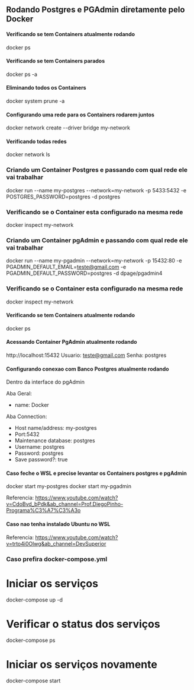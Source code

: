 ## Rodando Postgres e PGAdmin diretamente pelo Docker

#### Verificando se tem Containers atualmente rodando

docker ps

#### Verificando se tem Containers parados

docker ps -a

#### Eliminando todos os Containers

docker system prune -a

#### Configurando uma rede para os Containers rodarem juntos

docker network create --driver bridge my-network

#### Verificando todas redes

docker network ls

### Criando um Container Postgres e passando com qual rede ele vai trabalhar

docker run --name my-postgres --network=my-network -p 5433:5432 -e POSTGRES_PASSWORD=postgres -d postgres

### Verificando se o Container esta configurado na mesma rede

docker inspect my-network

### Criando um Container pgAdmin e passando com qual rede ele vai trabalhar

docker run --name my-pgadmin --network=my-network -p 15432:80 -e PGADMIN_DEFAULT_EMAIL=teste@gmail.com -e PGADMIN_DEFAULT_PASSWORD=postgres -d dpage/pgadmin4

### Verificando se o Container esta configurado na mesma rede

docker inspect my-network

#### Verificando se tem Containers atualmente rodando

docker ps

#### Acessando Container PgAdmin atualmente rodando

http://localhost:15432
Usuario: teste@gmail.com
Senha: postgres

#### Configurando conexao com Banco Postgres atualmente rodando

Dentro da interface do pgAdmin

Aba Geral:

- name: Docker

Aba Connection:

- Host name/address: my-postgres
- Port:5432
- Maintenance database: postgres
- Username: postgres
- Password: postgres
- Save password?: true

#### Caso feche o WSL e precise levantar os Containers postgres e pgAdmin

docker start my-postgres
docker start my-pgadmin

Referencia: https://www.youtube.com/watch?v=CdoBvd_bPdk&ab_channel=Prof.DiegoPinho-Programa%C3%A7%C3%A3o

#### Caso nao tenha instalado Ubuntu no WSL

Referencia: https://www.youtube.com/watch?v=trto4i0Olwg&ab_channel=DevSuperior

### Caso prefira docker-compose.yml

# Iniciar os serviços

docker-compose up -d

# Verificar o status dos serviços

docker-compose ps

# Iniciar os serviços novamente

docker-compose start

